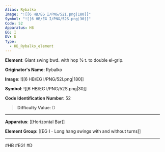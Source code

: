 ```yaml
---
Alias: Rybalko
Image: "![[6 HB/EG I/PNG/52I.png|180]]"
Symbol: "![[6 HB/EG I/PNG/52S.png|30]]"
Code: 52
Apparatus: HB
EG: I
DV: D
Type:
  - HB_Rybalko_element
---
```

**Element**: Giant swing bwd. with hop 3⁄2 t. to double el-grip.

**Originator's Name**: Rybalko

**Image**:
![[6 HB/EG I/PNG/52I.png|180]]

**Symbol**:
![[6 HB/EG I/PNG/52S.png|30]]

**Code Identification Number**: 52

>**Difficulty Value**: D

___
**Apparatus**: [[Horizontal Bar]]

**Element Group**: [[EG I - Long hang swings with and without turns]]
___
#HB #EG1 #D
